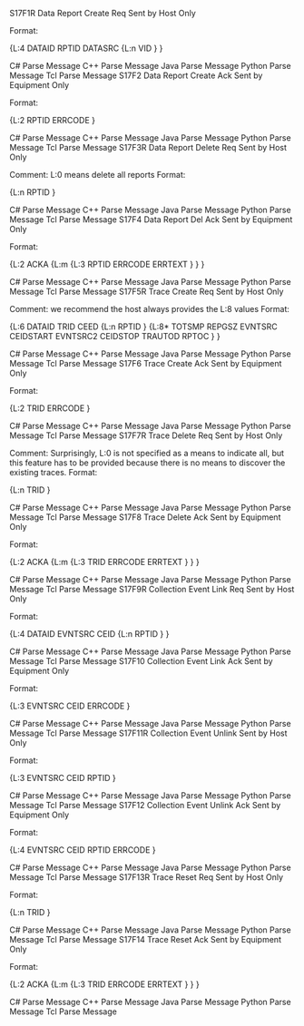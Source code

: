 S17F1R	Data Report Create Req	Sent by Host Only


Format:

{L:4
DATAID
RPTID
DATASRC
{L:n
VID
}
}

C# Parse Message    C++ Parse Message    Java Parse Message    Python Parse Message    Tcl Parse Message
S17F2	Data Report Create Ack	Sent by Equipment Only


Format:

{L:2
RPTID
ERRCODE
}

C# Parse Message    C++ Parse Message    Java Parse Message    Python Parse Message    Tcl Parse Message
S17F3R	Data Report Delete Req	Sent by Host Only


Comment: L:0 means delete all reports
Format:


{L:n
RPTID
}

C# Parse Message    C++ Parse Message    Java Parse Message    Python Parse Message    Tcl Parse Message
S17F4	Data Report Del Ack	Sent by Equipment Only


Format:

{L:2
ACKA
{L:m
{L:3
RPTID
ERRCODE
ERRTEXT
}
}
}

C# Parse Message    C++ Parse Message    Java Parse Message    Python Parse Message    Tcl Parse Message
S17F5R	Trace Create Req	Sent by Host Only


Comment: we recommend the host always provides the L:8 values
Format:


{L:6
DATAID
TRID
CEED
{L:n
RPTID
}
{L:8*
TOTSMP
REPGSZ
EVNTSRC
CEIDSTART
EVNTSRC2
CEIDSTOP
TRAUTOD
RPTOC
}
}

C# Parse Message    C++ Parse Message    Java Parse Message    Python Parse Message    Tcl Parse Message
S17F6	Trace Create Ack	Sent by Equipment Only


Format:

{L:2
TRID
ERRCODE
}

C# Parse Message    C++ Parse Message    Java Parse Message    Python Parse Message    Tcl Parse Message
S17F7R	Trace Delete Req	Sent by Host Only


Comment: Surprisingly, L:0 is not specified as a means to indicate all, but this feature has to be provided because there is no means to discover the existing traces.
Format:


{L:n
TRID
}

C# Parse Message    C++ Parse Message    Java Parse Message    Python Parse Message    Tcl Parse Message
S17F8	Trace Delete Ack	Sent by Equipment Only


Format:

{L:2
ACKA
{L:m
{L:3
TRID
ERRCODE
ERRTEXT
}
}
}

C# Parse Message    C++ Parse Message    Java Parse Message    Python Parse Message    Tcl Parse Message
S17F9R	Collection Event Link Req	Sent by Host Only


Format:

{L:4
DATAID
EVNTSRC
CEID
{L:n
RPTID
}
}

C# Parse Message    C++ Parse Message    Java Parse Message    Python Parse Message    Tcl Parse Message
S17F10	Collection Event Link Ack	Sent by Equipment Only


Format:

{L:3
EVNTSRC
CEID
ERRCODE
}

C# Parse Message    C++ Parse Message    Java Parse Message    Python Parse Message    Tcl Parse Message
S17F11R	Collection Event Unlink	Sent by Host Only


Format:

{L:3
EVNTSRC
CEID
RPTID
}

C# Parse Message    C++ Parse Message    Java Parse Message    Python Parse Message    Tcl Parse Message
S17F12	Collection Event Unlink Ack	Sent by Equipment Only


Format:

{L:4
EVNTSRC
CEID
RPTID
ERRCODE
}

C# Parse Message    C++ Parse Message    Java Parse Message    Python Parse Message    Tcl Parse Message
S17F13R	Trace Reset Req	Sent by Host Only


Format:

{L:n
TRID
}

C# Parse Message    C++ Parse Message    Java Parse Message    Python Parse Message    Tcl Parse Message
S17F14	Trace Reset Ack	Sent by Equipment Only


Format:

{L:2
ACKA
{L:m
{L:3
TRID
ERRCODE
ERRTEXT
}
}
}

C# Parse Message    C++ Parse Message    Java Parse Message    Python Parse Message    Tcl Parse Message